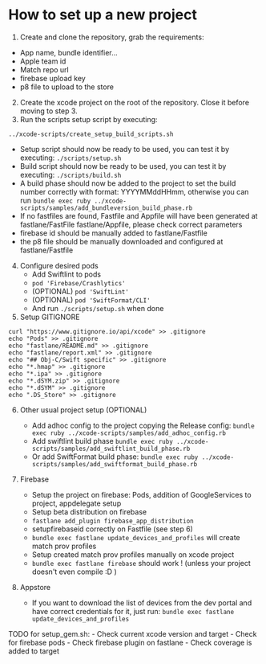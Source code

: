 # How to set up a new project
1. Create and clone the repository, grab the requirements:
  - App name, bundle identifier...
  - Apple team id
  - Match repo url
  - firebase upload key
  - p8 file to upload to the store
2. Create the xcode project on the root of the repository. Close it before moving to step 3.
3. Run the scripts setup script by executing:
```
../xcode-scripts/create_setup_build_scripts.sh
```
 - Setup script should now be ready to be used, you can test it by executing: `./scripts/setup.sh`
 - Build script should now be ready to be used, you can test it by executing: `./scripts/build.sh`
 - A build phase should now be added to the project to set the build number correctly with format: YYYYMMddHHmm, otherwise you can run `bundle exec ruby ../xcode-scripts/samples/add_bundleversion_build_phase.rb`
 - If no fastfiles are found, Fastfile and Appfile will have been generated at fastlane/FastFile fastlane/Appfile, please check correct parameters
 -  firebase id should be manually added to fastlane/Fastfile
 -  the p8 file should be manually downloaded and configured at fastlane/Fastfile
4. Configure desired pods
    - Add Swiftlint to pods 
    - `pod 'Firebase/Crashlytics'`
    - (OPTIONAL) `pod 'SwiftLint'`
    - (OPTIONAL) `pod 'SwiftFormat/CLI'` 
    - And run `./scripts/setup.sh` when done
5. Setup GITIGNORE
```
curl "https://www.gitignore.io/api/xcode" >> .gitignore
echo "Pods" >> .gitignore 
echo "fastlane/README.md" >> .gitignore 
echo "fastlane/report.xml" >> .gitignore 
echo "## Obj-C/Swift specific" >> .gitignore
echo "*.hmap" >> .gitignore
echo "*.ipa" >> .gitignore
echo "*.dSYM.zip" >> .gitignore
echo "*.dSYM" >> .gitignore
echo ".DS_Store" >> .gitignore
```
6. Other usual project setup (OPTIONAL)
    - Add adhoc config to the project copying the Release config: `bundle exec ruby ../xcode-scripts/samples/add_adhoc_config.rb`
    - Add swiftlint build phase `bundle exec ruby ../xcode-scripts/samples/add_swiftlint_build_phase.rb`
    - Or add SwiftFormat build phase: `bundle exec ruby ../xcode-scripts/samples/add_swiftformat_build_phase.rb`

7. Firebase
    - Setup the project on firebase: Pods, addition of GoogleServices to project, appdelegate setup
    - Setup beta distribution on firebase
    - `fastlane add_plugin firebase_app_distribution`
    - setupfirebaseid correctly on Fastfile (see step 6)
    - `bundle exec fastlane update_devices_and_profiles` will create match prov profiles
    - Setup created match prov profiles manually on xcode project
    - `bundle exec fastlane firebase` should work ! (unless your project doesn't even compile :D )

8. Appstore
    - If you want to download the list of devices from the dev portal and have correct credentials for it, just run: `bundle exec fastlane update_devices_and_profiles`

TODO for setup_gem.sh:
    - Check current xcode version and target
    - Check for firebase pods
    - Check firebase plugin on fastlane
    - Check coverage is added to target
